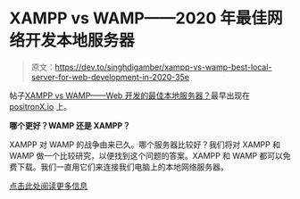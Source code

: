# XAMPP vs WAMP——2020 年最佳网络开发本地服务器

> 原文：<https://dev.to/singhdigamber/xampp-vs-wamp-best-local-server-for-web-development-in-2020-35e>

帖子[XAMPP vs WAMP——Web 开发的最佳本地服务器？](https://www.positronx.io/xampp-vs-wamp/)最早出现在 [positronX.io](https://www.positronx.io) 上。

**哪个更好？WAMP 还是 XAMPP？**

XAMPP 对 WAMP 的战争由来已久。哪个服务器比较好？我们将对 XAMPP 和 WAMP 做一个比较研究，以便找到这个问题的答案。XAMPP 和 WAMP 都可以免费下载。我们一直用它们来连接我们电脑上的本地网络服务器。

[点击此处阅读更多信息](https://www.positronx.io/xampp-vs-wamp/)